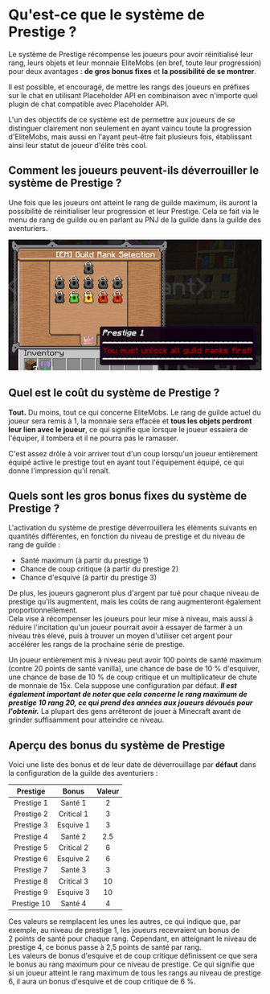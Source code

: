 # Qu'est-ce que le système de Prestige ?

Le système de Prestige récompense les joueurs pour avoir réinitialisé leur rang, leurs objets et leur monnaie EliteMobs (en bref, toute leur progression) pour deux avantages : **de gros bonus fixes** et **la possibilité de se montrer**.

Il est possible, et encouragé, de mettre les rangs des joueurs en préfixes sur le chat en utilisant Placeholder API en combinaison avec n'importe quel plugin de chat compatible avec Placeholder API.

L'un des objectifs de ce système est de permettre aux joueurs de se distinguer clairement non seulement en ayant vaincu toute la progression d'EliteMobs, mais aussi en l'ayant peut-être fait plusieurs fois, établissant ainsi leur statut de joueur d'élite très cool.

## Comment les joueurs peuvent-ils déverrouiller le système de Prestige ?

Une fois que les joueurs ont atteint le rang de guilde maximum, ils auront la possibilité de réinitialiser leur progression et leur Prestige. Cela se fait via le menu de rang de guilde ou en parlant au PNJ de la guilde dans la guilde des aventuriers.

<div align="center">

![prestige_guild_rank.jpg](../../../img/wiki/prestige_guild_rank.jpg)

</div>

## Quel est le coût du système de Prestige ?

**Tout.** Du moins, tout ce qui concerne EliteMobs. Le rang de guilde actuel du joueur sera remis à 1, la monnaie sera effacée et **tous les objets perdront leur lien avec le joueur**, ce qui signifie que lorsque le joueur essaiera de l'équiper, il tombera et il ne pourra pas le ramasser.

C'est assez drôle à voir arriver tout d'un coup lorsqu'un joueur entièrement équipé active le prestige tout en ayant tout l'équipement équipé, ce qui donne l'impression qu'il renaît.

## Quels sont les gros bonus fixes du système de Prestige ?

L'activation du système de prestige déverrouillera les éléments suivants en quantités différentes, en fonction du niveau de prestige et du niveau de rang de guilde :

- Santé maximum (à partir du prestige 1)
- Chance de coup critique (à partir du prestige 2)
- Chance d'esquive (à partir du prestige 3)

De plus, les joueurs gagneront plus d'argent par tué pour chaque niveau de prestige qu'ils augmentent, mais les coûts de rang augmenteront également proportionnellement. <br> Cela vise à récompenser les joueurs pour leur mise à niveau, mais aussi à réduire l'incitation qu'un joueur pourrait avoir à essayer de farmer à un niveau très élevé, puis à trouver un moyen d'utiliser cet argent pour accélérer les rangs de la prochaine série de prestige.

Un joueur entièrement mis à niveau peut avoir 100 points de santé maximum (contre 20 points de santé vanilla), une chance de base de 10 % d'esquiver, une chance de base de 10 % de coup critique et un multiplicateur de chute de monnaie de 15x. Cela suppose une configuration par défaut. ***Il est également important de noter que cela concerne le rang maximum de prestige 10 rang 20, ce qui prend des années aux joueurs dévoués pour l'obtenir.*** La plupart des gens arrêteront de jouer à Minecraft avant de grinder suffisamment pour atteindre ce niveau.

## Aperçu des bonus du système de Prestige
Voici une liste des bonus et de leur date de déverrouillage par **défaut** dans la configuration de la guilde des aventuriers :

<div align="center">

| Prestige |   Bonus    | Valeur |
|:--------:|:----------:|:-----:|
| Prestige 1  |  Santé 1  |   2   |
| Prestige 2  | Critical 1 |   3   | En réalité 3
| Prestige 3  |  Esquive 1   |   3   | En réalité 4
| Prestige 4  |  Santé 2  |  2.5  |
| Prestige 5  | Critical 2 |   6   |
| Prestige 6  |  Esquive 2   |   6   |
| Prestige 7  |  Santé 3  |   3   |
| Prestige 8  | Critical 3 |  10   |
| Prestige 9  |  Esquive 3   |  10   |
| Prestige 10 |  Santé 4  |   4   |

</div>

Ces valeurs se remplacent les unes les autres, ce qui indique que, par exemple, au niveau de prestige 1, les joueurs recevraient un bonus de 2 points de santé pour chaque rang. Cependant, en atteignant le niveau de prestige 4, ce bonus passe à 2,5 points de santé par rang.
<br>Les valeurs de bonus d'esquive et de coup critique définissent ce que sera le bonus au rang maximum pour ce niveau de prestige. Ce qui signifie que si un joueur atteint le rang maximum de tous les rangs au niveau de prestige 6, il aura un bonus d'esquive et de coup critique de 6 %.

```

